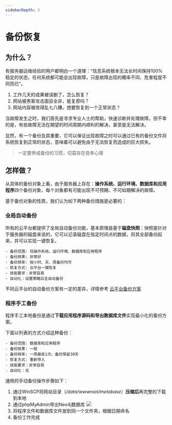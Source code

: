 ```yaml
---
sidebarDepth: 3
---
```


# 备份恢复

## 为什么？

有服务器运维经验的用户都明白一个道理：“信息系统根本无法长时间保持100%稳定的状态，任何系统都可能会出现故障，只是故障出现的概率不同、危害程度不同而已”。

1. 工作几天的成果被误删了，怎么恢复？
2. 网站被黑客攻击面目全非，能复原吗？
3. 网站内容被改得乱七八糟，想要恢复到一个正常状态？ 

当故障发生之时，我们首先是寻求专业人士的帮助，快速诊断并处理故障，但不幸的是，有些故障无法在期望的时间周期内顺利的解决，甚至是无法解决。

显然，有一个备份及其重要，它可以保证出现故障之时可以通过已有的备份文件将系统恢复到正常的状态，意味着可以避免由于无法恢复而造成的巨大损失。

> 一定要养成备份的习惯，切莫存在侥幸心理

## 怎样做？

从具体的备份对象上看，由于服务器上存在：**操作系统、运行环境、数据库和应用程序**四个备份对象，每个对象都有可能出现不可预期、不可如期解决的故障。  

基于备份对象的性质，我们认为如下两种备份措施是必要的：

### 全局自动备份

所有的云平台都提供了全局自动备份功能，基本原理是基于**磁盘快照**：快照是针对于服务器的磁盘来说的，它可以记录磁盘在指定时间点的数据，将其全部备份起来，并可以实现一键恢复。

```
- 备份范围: 将操作系统、运行环境、数据库和应用程序
- 备份效果: 非常好
- 备份频率: 按小时、天、周备份均可
- 恢复方式: 云平台一键恢复
- 技能要求：非常容易
- 自动化：设置策略后全自动备份
```

不同云平台的自动备份方案有一定的差异，详情参考 [云平台备份方案](https://support.websoft9.com/docs/faq/zh/tech-instance.html)

### 程序手工备份

程序手工本地备份是通过**下载应用程序源码和导出数据库文件**实现最小化的备份方案。

下面以列表的方式介绍这种备份：
```
- 备份范围: 数据库和应用程序
- 备份效果: 一般
- 备份频率: 一周最低1次，备份保留30天
- 恢复方式: 重新导入
- 技能要求：非常容易
- 自动化：无
```
通用的手动备份操作步骤如下：

1. 通过WinSCP将网站目录（*/data/wwwroot/metabase*）**压缩后**再完整的下载到本地
2. 通过phpMyAdmin导出Neo4j数据库
   ![](https://libs.websoft9.com/Websoft9/DocsPicture/zh/mysql/phpmyadmin-export-websoft9.png)
3. 将程序文件和数据库文件放到同一个文件夹，根据日期命名
4. 备份工作完成

